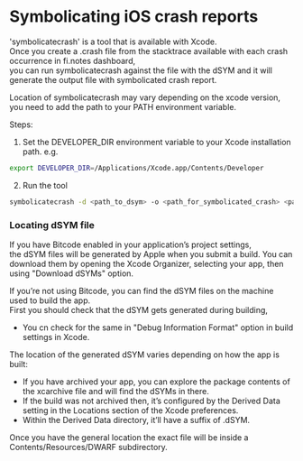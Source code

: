 
# Symbolicating iOS crash reports

'symbolicatecrash' is a tool that is available with Xcode.  
Once you create a .crash file from the stacktrace available with each crash occurrence in fi.notes dashboard,  
you can run symbolicatecrash against the file with the dSYM and it will generate the output file with symbolicated crash report.  

Location of symbolicatecrash may vary depending on the xcode version, you need to add the path to your PATH environment variable.  

Steps:
1. Set the DEVELOPER_DIR environment variable to your Xcode installation path. e.g.
```bash
export DEVELOPER_DIR=/Applications/Xcode.app/Contents/Developer
```
2. Run the tool
```bash
symbolicatecrash -d <path_to_dsym> -o <path_for_symbolicated_crash> <path_to_crash_report>
```


### Locating dSYM file

If you have Bitcode enabled in your application’s project settings,  
the dSYM files will be generated by Apple when you submit a build. 
You can download them by opening the Xcode Organizer, selecting your app, then using "Download dSYMs" option.

If you’re not using Bitcode, you can find the dSYM files on the machine used to build the app.  
First you should check that the dSYM gets generated during building,  
- You cn check for the same in "Debug Information Format" option in build settings in Xcode.  

The location of the generated dSYM varies depending on how the app is built:
- If you have archived your app, you can explore the package contents of the xcarchive file and will find the dSYMs in there.
- If the build was not archived then, it’s configured by the Derived Data setting in the Locations section of the Xcode preferences. 
- Within the Derived Data directory, it’ll have a suffix of .dSYM.

Once you have the general location the exact file will be inside a Contents/Resources/DWARF subdirectory.
